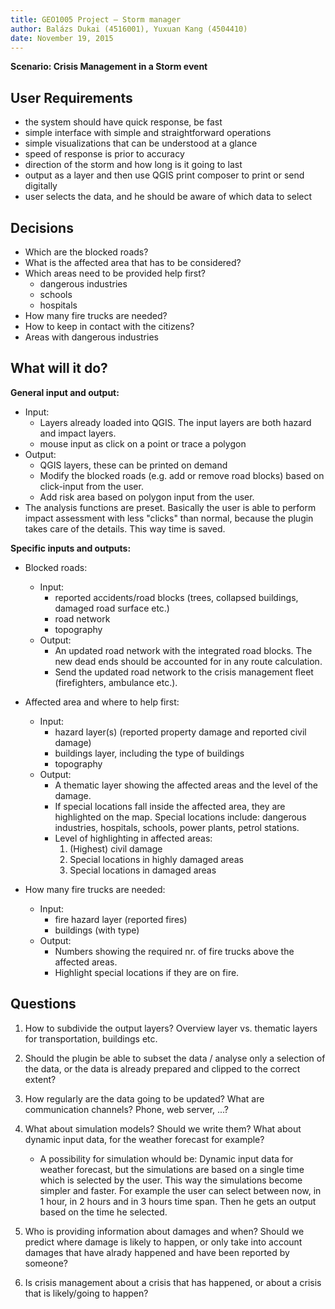 ```yaml
---
title: GEO1005 Project – Storm manager
author: Balázs Dukai (4516001), Yuxuan Kang (4504410)
date: November 19, 2015
---
```


**Scenario: Crisis Management in a Storm event** 

## User Requirements

+ the system should have quick response, be fast
+ simple interface with simple and straightforward operations
+ simple visualizations that can be understood at a glance
+ speed of response is prior to accuracy
+ direction of the storm and how long is it going to last
+ output as a layer and then use QGIS print composer to print or send digitally
+ user selects the data, and he should be aware of which data to select

## Decisions

+ Which are the blocked roads?
+ What is the affected area that has to be considered? 
+ Which areas need to be provided help first?
	+ dangerous industries
	+ schools
	+ hospitals
+ How many fire trucks are needed?
+ How to keep in contact with the citizens?
+ Areas with dangerous industries

## What will it do?

**General input and output:**

+ Input:
	+ Layers already loaded into QGIS. The input layers are both hazard and impact layers.
	+ mouse input as click on a point or trace a polygon
+ Output:
	+ QGIS layers, these can be printed on demand
	+ Modify the blocked roads (e.g. add or remove road blocks) based on click-input from the user.
	+ Add risk area based on polygon input from the user.
+ The analysis functions are preset. Basically the user is able to perform impact assessment with less "clicks" than normal, because the plugin takes care of the details. This way time is saved.

**Specific inputs and outputs:**

+ Blocked roads:
	+ Input: 
		+ reported accidents/road blocks (trees, collapsed buildings, damaged road surface etc.)
		+ road network
		+ topography
	+ Output:
		+ An updated road network with the integrated road blocks. The new dead ends should be accounted for in any route calculation.
		+ Send the updated road network to the crisis management fleet (firefighters, ambulance etc.).

+ Affected area and where to help first:
	+ Input:
		+ hazard layer(s) (reported property damage and reported civil damage)
		+ buildings layer, including the type of buildings
		+ topography 
	+ Output:
		+ A thematic layer showing the affected areas and the level of the damage.
		+ If special locations fall inside the affected area, they are highlighted on the map. Special locations include: dangerous industries, hospitals, schools, power plants, petrol stations.
		+ Level of highlighting in affected areas:
			1. (Highest) civil damage
			2. Special locations in highly damaged areas
			3. Special locations in damaged areas

+ How many fire trucks are needed:
	+ Input:
		+ fire hazard layer (reported fires)
		+ buildings (with type)
	+ Output:
		+ Numbers showing the required nr. of fire trucks above the affected areas.
		+ Highlight special locations if they are on fire.

## Questions

1. How to subdivide the output layers? Overview layer vs. thematic layers for transportation, buildings etc.

2. Should the plugin be able to subset the data / analyse only a selection of the data, or the data is already prepared and clipped to the correct extent?

3. How regularly are the data going to be updated? What are communication channels? Phone, web server, ...?

4. What about simulation models? Should we write them? What about dynamic input data, for the weather forecast for example? 
	+ A possibility for simulation whould be:
		Dynamic input data for weather forecast, but the simulations are based on a single time which is selected by the user. This way the simulations become simpler and faster. For example the user can select between now, in 1 hour, in 2 hours and in 3 hours time span. Then he gets an output based on the time he selected.

5. Who is providing information about damages and when? Should we predict where damage is likely to happen, or only take into account damages that have alrady happened and have been reported by someone?

6. Is crisis management about a crisis that has happened, or about a crisis that is likely/going to happen?
